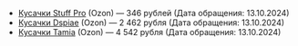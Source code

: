 * [Кусачки Stuff Pro](https://ozon.ru/t/l3ZKLdJ) (Ozon) — 346 рублей (Дата обращения: 13.10.2024)
* [Кусачки Dspiae](https://ozon.ru/t/0kXo6G3) (Ozon) — 2&nbsp;462 рубля (Дата обращения: 13.10.2024)
* [Кусачки Tamia](https://ozon.ru/t/dMMlpvZ) (Ozon) — 4&nbsp;542 рубля (Дата обращения: 13.10.2024)